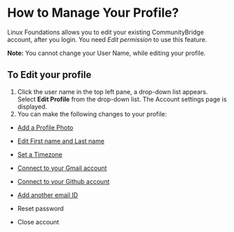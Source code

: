 # How to Manage Your Profile?
Linux Foundations allows you to edit your existing CommunityBridge account, after you login. You need *Edit permission* to use this feature.

**Note:** You cannot change your User Name, while editing your profile.

## To Edit your profile

1. Click the user name in the top left pane, a drop-down list appears. Select **Edit Profile** from the drop-down list.
The Account settings page is displayed. 
2. You can make the following changes to your profile:

 - [Add a Profile Photo](Add-Profile-Photo.md)
 
 - [Edit First name and Last name](Edit-First-Last-name.md)
 
 - [Set a Timezone](Set-Timezone.md)
 - [Connect to your Gmail account](connect-google-id.md)
 - [Connect to your Github account](connect-github.md)
 - [Add another email ID](Add-email.md)
 - Reset password
 - Close account
